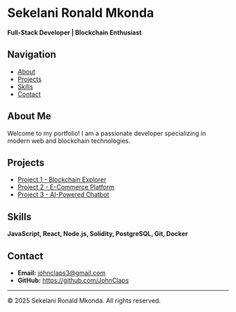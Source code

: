# Sekelani Ronald Mkonda 
**Full-Stack Developer | Blockchain Enthusiast**  

## Navigation  
- [About](#about)  
- [Projects](#projects)  
- [Skills](#skills)  
- [Contact](#contact)  

## About Me  
Welcome to my portfolio! I am a passionate developer specializing in modern web and blockchain technologies.  

## Projects  
- [Project 1 - Blockchain Explorer](#)  
- [Project 2 - E-Commerce Platform](#)  
- [Project 3 - AI-Powered Chatbot](#)  

## Skills  
**JavaScript, React, Node.js, Solidity, PostgreSQL, Git, Docker**  

## Contact  
- **Email:** johnclaps3@gmail.com 
- **GitHub:** https://github.com/JohnClaps 

---  
© 2025 Sekelani Ronald Mkonda. All rights reserved. 
